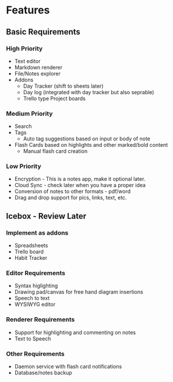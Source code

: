 # Features

## Basic Requirements

### High Priority

- Text editor
- Markdown renderer
- File/Notes explorer
- Addons
  - Day Tracker (shift to sheets later)
  - Day log (integrated with day tracker but also seprable)
  - Trello type Project boards

### Medium Priority

- Search
- Tags
  - Auto tag suggestions based on input or body of note
- Flash Cards based on highlights and other marked/bold content
  - Manual flash card creation

### Low Priority

- Encryption - This is a notes app, make it optional later.
- Cloud Sync - check later when you have a proper idea
- Conversion of notes to other formats - pdf/word
- Drag and drop support for pics, links, text, etc.

## Icebox - Review Later

### Implement as addons

- Spreadsheets
- Trello board
- Habit Tracker

### Editor Requirements

- Syntax higlighting
- Drawing pad/canvas for free hand diagram insertions
- Speech to text
- WYSIWYG editor

### Renderer Requirements

- Support for highlighting and commenting on notes
- Text to Speech

### Other Requirements

- Daemon service with flash card notifications
- Database/notes backup